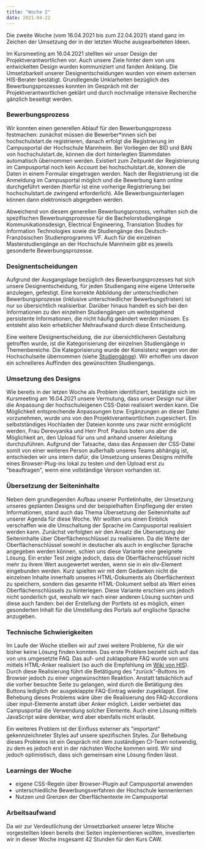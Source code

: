 ```yaml
---
title: "Woche 2"
date: 2021-04-22
---
```


Die zweite Woche (vom 16.04.2021 bis zum 22.04.2021) stand ganz im Zeichen der Umsetzung der in der letzten Woche ausgearbeiteten Ideen. 

Im Kursmeeting am 16.04.2021 stellten wir unser Design der Projektverantwortlichen vor. Auch unsere Ziele hinter dem von uns entwickelten Design wurden kommuniziert und fanden Anklang. Die Umsetzbarkeit unserer Designentscheidungen wurden von einem externen HIS-Berater bestätigt. Grundlegende Unklarheiten bezüglich des Bewerbungsprozesses konnten im Gespräch mit der Projektverantwortlichen geklärt und durch nochmalige intensive Recherche gänzlich beseitigt werden. 

### Bewerbungsprozess
Wir konnten einen generellen Ablauf für den Bewerbungsprozess festmachen: zunächst müssen die Bewerber\*innen sich bei hochschulstart.de registrieren, danach erfolgt die Registrierung im Campusportal der Hochschule Mannheim. Bei Vorliegen der BID und BAN von hochschulstart.de, können die dort hinterlegten Stammdaten automatisch übernommen werden. Existiert zum Zeitpunkt der Registrierung im Campusportal noch kein Account bei hochschulstart.de, können die Daten in einem Formular eingetragen werden. Nach der Registrierung ist die Anmeldung im Campusportal möglich und die Bewerbung kann online durchgeführt werden (hierfür ist eine vorherige Registrierung bei hochschulstart.de zwingend erforderlich). Alle Bewerbungsunterlagen können dann elektronisch abgegeben werden. 

Abweichend von diesem generellen Bewerbungsprozess, verhalten sich die spezifischen Bewerbungsprozesse für die Bachelorstudiengänge Kommunikationsdesign, Electrical Engineering, Translation Studies for Information Technologies sowie die Studiengänge des Deutsch-Französischen Studienprogramms VF. Auch für die einzelnen Masterstudiengänge an der Hochschule Mannheim gibt es jeweils gesonderte Bewerbungsprozesse. 

### Designentscheidungen
Aufgrund der Ausgangslage bezüglich des Bewerbungsprozesses hat sich unsere Designentscheidung, für jeden Studiengang eine eigene Unterseite anzulegen, gefestigt. Eine korrekte Abbildung der unterschiedlichen Bewerbungsprozesse (inklusive unterschiedlicher Bewerbungsfristen) ist nur so übersichtlich realisierbar. Darüber hinaus handelt es sich bei den Informationen zu den einzelnen Studiengängen um weitestgehend persistente Informationen, die nicht häufig geändert werden müssen. Es entsteht also kein erheblicher Mehraufwand durch diese Entscheidung.

Eine weitere Designentscheidung, die zur übersichtlicheren Gestaltung getroffen wurde, ist die Kategorisierung der einzelnen Studiengänge in Themenbereiche. Die Kategorisierung wurde der Konsistenz wegen von der Hochschulseite übernommen (siehe [Studiengänge](https://www.hs-mannheim.de/studieninteressierte/unsere-studiengaenge.html)). Wir erhoffen uns davon ein schnelleres Auffinden des gewünschten Studiengangs. 

### Umsetzung des Designs
Wie bereits in der letzen Woche als Problem identifiziert, bestätigte sich im Kursmeeting am 16.04.2021 unsere Vermutung, dass unser Design nur über die Anpassung der hochschuleigenen CSS-Datei realisiert werden kann. Die Möglichkeit entsprechende Anpassungen bzw. Ergänzungen an dieser Datei vorzunehmen, wurde uns von den Projektverantwortlichen zugesichert. Ein selbstständiges Hochladen der Dateien konnte uns zwar nicht ermöglicht werden, Frau Derevyanika und Herr Prof. Paulus boten uns aber die Möglichkeit an, den Upload für uns und anhand unserer Anleitung durchzuführen. Aufgrund der Tatsache, dass das Anpassen der CSS-Datei somit von einer weiteren Person außerhalb unseres Teams abhängig ist, entschieden wir uns intern dafür, die Umsetzung unseres Designs mithilfe eines Browser-Plug-ins lokal zu testen und den Upload erst zu "beauftragen", wenn eine vollständige Version vorhanden ist. 

### Übersetzung der Seiteninhalte
Neben dem grundlegenden Aufbau unserer Portletinhalte, der Umsetzung unseres geplanten Designs und der beispielhaften Einpflegung der ersten Informationen, stand auch das Thema Übersetzung der Seiteninhalte auf unserer Agenda für diese Woche. Wir wollten uns einen Einblick verschaffen wie die Umschaltung der Sprache im Campusportal realisiert werden kann.
Zunächst verfolgten wir den Ansatz die Übersetzung der Seiteninhalte über Oberflächenschlüssel zu realisieren. Da die Werte der Oberflächenschlüssel sowohl in deutscher als auch in englischer Sprache angegeben werden können, schien uns diese Variante eine geeignete Lösung. Ein erster Test zeigte jedoch, dass die Oberflächenschlüssel nicht mehr zu ihrem Wert ausgewertet werden, wenn sie in ein div-Element eingebunden werden. Kurz spielten wir mit dem Gedanken nicht die einzelnen Inhalte innerhalb unseres HTML-Dokuments als Oberflächentext zu speichern, sondern das gesamte HTML-Dokument selbst als Wert eines Oberflächenschlüssels zu hinterlegen. Diese Variante erschien uns jedoch nicht sonderlich gut, weshalb wir nach einer anderen Lösung suchten und diese auch fanden: bei der Erstellung der Portlets ist es möglich, einen gesonderten Inhalt für die Umstellung des Portals auf englische Sprache anzugeben.  

### Technische Schwierigkeiten
Im Laufe der Woche stießen wir auf zwei weitere Probleme, für die wir bisher keine Lösung finden konnten. 
Das erste Problem bezieht sich auf das von uns umgesetzte FAQ. Das auf- und zuklappbare FAQ wurde von uns mittels HTML-Anker realisiert (so auch die Empfehlung im [Wiki von HIS](https://wiki.his.de/mediawiki/index.php/Erstellen_eines_FAQ-Portlets)). Durch diese Realisierung führt die Betätigung des "zurück"-Buttons im Browser jedoch zu einer ungewünschten Reaktion. Anstatt tatsächlich auf die vorher besuchte Seite zu gelangen, wird durch die Betätigung des Buttons lediglich der ausgeklappte FAQ-Eintrag wieder zugeklappt. Eine Behebung dieses Problems wäre über die Realisierung des FAQ-Accordions über input-Elemente anstatt über Anker möglich. Leider verbietet das Campusportal die Verwendung solcher Elemente. Auch eine Lösung mittels JavaScript wäre denkbar, wird aber ebenfalls nicht erlaubt. 

Ein weiteres Problem ist der Einfluss externer als "important" gekennzeichneter Styles auf unsere spezifischen Styles. Zur Behebung dieses Problems ist ein Gespräch mit dem zuständigen CI-Team notwendig, zu dem es jedoch erst in der nächsten Woche kommen wird. Wir sind jedoch optimistisch, dass sich gemeinsam eine Lösung finden lässt. 

### Learnings der Woche 
- eigene CSS-Regeln über Browser-Plugin auf Campusportal anwenden
- unterschiedliche Bewerbungsverfahren der Hochschule kennenlernen
- Nutzen und Grenzen der Oberflächentexte im Campusportal

### Arbeitsaufwand
Da wir zur Verdeutlichung der Umsetzbarkeit unserer letze Woche vorgestellten Ideen bereits drei Seiten implementieren wollten, investierten wir in dieser Woche insgesamt 42 Stunden für den Kurs CAW. 